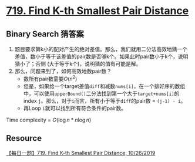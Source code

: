 # [719. Find K-th Smallest Pair Distance](https://leetcode.com/problems/find-k-th-smallest-pair-distance/description/)

## Binary Search 猜答案
1. 题目要求第k小的配对产生的绝对差值。那么，我们就用二分法高效地猜一个差值，数小于等于该差值的pair数是否够k个。如果此时pair数小于k个，说明猜小了；否侧 (大于等于k个)，说明猜的值有可能是解。
2. 那么，问题来到了，如何高效地数pair数？
    - 数所有pair数需要$O(n^2)$
    - 但是，如果给一个target差值`diff`和减数`nums[i]`，在一个排好序的数组中，可以使用`upperBound()`二分法找到第一个大于`target+nums[i]`的index `j`。那么，对于`i`而言，所有小于等于`diff`的pair数 = `(j-1) - i`。
    - 再Loop `i`就可以找到所有符合条件的pair数。

Time complexity = $O(\log n * n\log n)$


## Resource
[【每日一题】719. Find K-th Smallest Pair Distance, 10/26/2019](https://www.youtube.com/watch?v=rKVivKCchFc&ab_channel=HuifengGuan)
